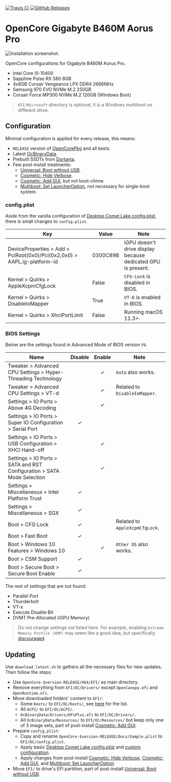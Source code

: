 [![Travis CI](https://img.shields.io/travis/com/hendraanggrian/OpenCore-Gigabyte-B460M-Aorus-Pro)](https://travis-ci.com/github/hendraanggrian/OpenCore-Gigabyte-B460M-Aorus-Pro/)
[![GitHub Releases](https://img.shields.io/github/release/hendraanggrian/OpenCore-Gigabyte-B460M-Aorus-Pro)](https://github.com/hendraanggrian/OpenCore-Gigabyte-B460M-Aorus-Pro/releases/)

# OpenCore Gigabyte B460M Aorus Pro

![Installation screenshot.](https://github.com/hendraanggrian/OpenCore-Gigabyte-B460M-Aorus-Pro/raw/assets/screenshot.png)

OpenCore configurations for Gigabyte B460M Aorus Pro.

- Intel Core i5-10400
- Sapphire Pulse RX 580 8GB
- 4x8GB Corsair Vengeance LPX DDR4 2666MHz
- Samsung 970 EVO NVMe M.2 250GB
- Corsair Force MP300 NVMe M.2 120GB (Windows Boot)

> `EFI/Microsoft` directory is optional, it is a Windows multiboot on different drive.

## Configuration

Minimal configuration is applied for every release, this means:

- `RELEASE` version of [OpenCorePkg](https://github.com/acidanthera/OpenCorePkg/releases/) and all kexts.
- Latest [OcBinaryData](https://github.com/acidanthera/OcBinaryData/).
- Prebuilt SSDTs from [Dortania](https://github.com/dortania/Getting-Started-With-ACPI/tree/master/extra-files/compiled/).
- Few post-install treatments:
  - [Universal: Boot without USB].
  - [Cosmetic: Hide Verbose].
  - [Cosmetic: Add GUI], but not boot-chime.
  - [Multiboot: Set LauncherOption], not necessary for single-boot system.

### config.plist

Aside from the vanilla configuration of [Desktop Comet Lake config.plist], there is small changes to `config.plist`.

| Key | Value | Note |
| --- | --- | --- |
| DeviceProperties > Add > PciRoot(0x0)/Pci(0x2,0x0) > AAPL,ig-platform-id | 0300C89B | iGPU doesn't drive display because dedicated GPU is present. |
| Kernel > Quirks > AppleXcpmCfgLock | False | `CFG-Lock` is disabled in BIOS. |
| Kernel > Quirks > DisableIoMapper | True | `VT-D` is enabled in BIOS. |
| Kernel > Quirks > XhciPortLimit | False | Running macOS 11.3+. |

### BIOS Settings

Below are the settings found in Advanced Mode of BIOS version `F6`.

| Name | Disable | Enable | Note |
| --- | :---: | :---: | --- |
| Tweaker > Advanced CPU Settings > Hyper-Threading Technology | | &check; | `Auto` also works. |
| Tweaker > Advanced CPU Settings > VT-d | | &check; | Related to `DisableIoMapper`. |
| Settings > IO Ports > Above 4G Decoding | | &check; | |
| Settings > IO Ports > Super IO Configuration > Serial Port | &check; | | |
| Settings > IO Ports > USB Configuration > XHCI Hand-off | | &check; | |
| Settings > IO Ports > SATA and RST Configuration > SATA Mode Selection | | &check; | |
| Settings > Miscellaneous > Intel Platform Trust | &check; | | |
| Settings > Miscellaneous > SGX | &check; | | |
| Boot > CFG Lock | &check; | | Related to `AppleXcpmCfgLock`. |
| Boot > Fast Boot | &check; | | |
| Boot > Windows 10 Features > Windows 10 | | &check; | `Other OS` also works. |
| Boot > CSM Support | &check; | | |
| Boot > Secure Boot > Secure Boot Enable | &check; | | |

The rest of settings that are not found:
- Parallel Port
- Thunderbolt
- VT-x
- Execute Disable Bit
- DVMT Pre-Allocated (iGPU Memory)

> Do not change settings not listed here.
  For example, enabling `Extreme Memory Profile (XMP)` may seem like a good idea,
  but specifically [discouraged](https://dortania.github.io/Anti-Hackintosh-Buyers-Guide/RAM.html).

## Updating

Use `download_latest.sh` to gathers all the necessary files for new updates.
Then follow the steps:
- Use `OpenCore-$version-RELEASE/X64/EFI/` as main directory.
- Remove everything from `EFI/OC/Drivers/` except `OpenCanopy.efi` and `OpenRuntime.efi`.
- Move downloaded folders' content to `EFI/`:
  - Some `Kexts/` to `EFI/OC/Kexts/`, see [here](EFI/OC/Kexts/) for the list.
  - All `ACPI/` to `EFI/OC/ACPI/`.
  - `OcBinaryData/Drivers/HfsPlus.efi` to `EFI/OC/Drivers/`.
  - All `OcBinaryData/Resources/` to `EFI/OC/Resources/` but keep only one of 3 image sets,
    part of post-install [Cosmetic: Add GUI].
- Prepare `config.plist`:
  - Copy and rename `OpenCore-$version-RELEASE/Docs/Sample.plist` to `EFI/OC/config.plist`.
  - Apply basic [Desktop Comet Lake config.plist] and [custom configuration](#configplist).
  - Apply changes from post-install [Cosmetic: Hide Verbose], [Cosmetic: Add GUI], and [Multiboot: Set LauncherOption]
- Move `EFI/` to drive's EFI partition, part of post-install [Universal: Boot without USB].

[Desktop Comet Lake config.plist]: https://dortania.github.io/OpenCore-Install-Guide/config.plist/comet-lake.html
[Universal: Boot without USB]: https://dortania.github.io/OpenCore-Post-Install/universal/oc2hdd.html
[Cosmetic: Hide Verbose]: https://dortania.github.io/OpenCore-Post-Install/cosmetic/verbose.html
[Cosmetic: Add GUI]: https://dortania.github.io/OpenCore-Post-Install/cosmetic/gui.html
[Multiboot: Set LauncherOption]: https://dortania.github.io/OpenCore-Post-Install/multiboot/bootstrap.html
